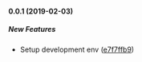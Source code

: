 #### 0.0.1 (2019-02-03)

##### New Features

*  Setup development env ([e7f7ffb9](https://github.com/tyankatsu0105/stylelint-config-ecss/commit/e7f7ffb9a9bfecfde78f265c3035fe5f4a5cfd40))

